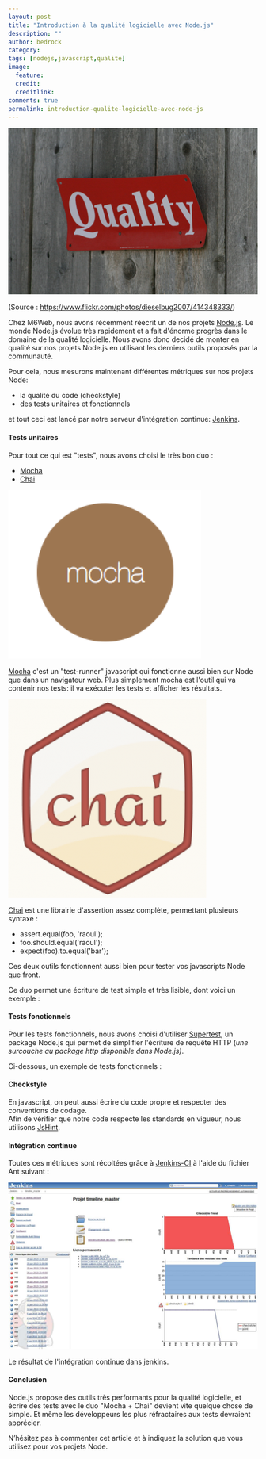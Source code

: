 ```yaml
---
layout: post
title: "Introduction à la qualité logicielle avec Node.js"
description: ""
author: bedrock 
category: 
tags: [nodejs,javascript,qualite]
image:
  feature: 
  credit: 
  creditlink: 
comments: true  
permalink: introduction-qualite-logicielle-avec-node-js
---
```


![(Source : https://www.flickr.com/photos/dieselbug2007/414348333/)](/images/posts/imgob/0-00-30-83-201307-ob_0f27a1_414348333-b72ff906de-b-jpg.jpeg)

(Source : https://www.flickr.com/photos/dieselbug2007/414348333/)


Chez M6Web, nous avons récemment réecrit un de nos projets [Node.js](https://nodejs.org/).
Le monde Node.js évolue très rapidement et a fait d'énorme progrès dans le domaine de la qualité logicielle.
Nous avons donc decidé de monter en qualité sur nos projets Node.js en utilisant les derniers outils proposés par la communauté.


Pour cela, nous mesurons maintenant différentes métriques sur nos projets Node:

- la qualité du code (checkstyle)
- des tests unitaires et fonctionnels

et tout ceci est lancé par notre serveur d'intégration continue: [Jenkins](https://jenkins-ci.org/).



#### Tests unitaires

Pour tout ce qui est "tests", nous avons choisi le très bon duo :

- [Mocha](https://visionmedia.github.io/mocha/)
- [Chai](https://chaijs.com/)



![Introduction à la qualité logicielle avec Node.js](/images/posts/imgob/0-00-30-83-201307-ob_d472509f78a8e21ad02b2e74ec9f03a0_15f75683-mocha-logo-png.png)

[Mocha](https://visionmedia.github.io/mocha/) c'est un "test-runner" javascript qui fonctionne aussi bien sur Node que dans un navigateur web. Plus simplement mocha est l'outil qui va contenir nos tests: il va exécuter les tests et afficher les résultats.



![Introduction à la qualité logicielle avec Node.js](/images/posts/imgob/0-00-30-83-201307-ob_99cf18_636ffadd667e8f9abe354403692aeb73.png)

[Chai](https://chaijs.com/) est une librairie d'assertion assez complète, permettant plusieurs syntaxe :

- assert.equal(foo, 'raoul');
- foo.should.equal('raoul');
- expect(foo).to.equal('bar');

Ces deux outils fonctionnent aussi bien pour tester vos javascripts Node que front.



Ce duo permet une écriture de test simple et très lisible, dont voici un exemple : 

<script src="https://gist.github.com/nchaulet/5857049.js"></script>


#### Tests fonctionnels

Pour les tests fonctionnels, nous avons choisi d'utiliser [Supertest](https://github.com/visionmedia/supertest), un package Node.js qui permet de simplifier l'écriture de requête HTTP (*une surcouche au package http disponible dans Node.js)*.

Ci-dessous, un exemple de tests fonctionnels :


<script src="https://gist.github.com/nchaulet/5857173.js"></script>


#### Checkstyle

En javascript, on peut aussi écrire du code propre et respecter des conventions de codage.  
 Afin de vérifier que notre code respecte les standards en vigueur, nous utilisons [JsHint](https://www.jshint.com/).



#### Intégration continue

Toutes ces métriques sont récoltées grâce à [Jenkins-CI](https://jenkins-ci.org/) à l'aide du fichier Ant suivant :



<script src="https://gist.github.com/nchaulet/5857025.js"></script>

![Le résultat de l'intégration continue dans jenkins.](/images/posts/imgob/0-00-30-83-201306-ob_56a4f738660c069741e43ca3dad5a7d7_jenkins.png)

Le résultat de l'intégration continue dans jenkins.




#### Conclusion

Node.js propose des outils très performants pour la qualité logicielle, et écrire des tests avec le duo "Mocha + Chai" devient vite quelque chose de simple. Et même les développeurs les plus réfractaires aux tests devraient apprécier.

N’hésitez pas à commenter cet article et à indiquez la solution que vous utilisez pour vos projets Node.



